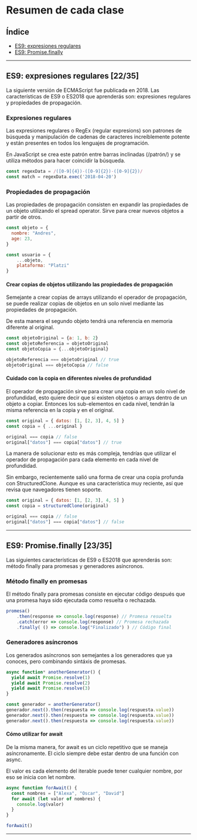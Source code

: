 # Resumen de cada clase

## Índice
* [ES9: expresiones regulares](#id1)
* [ES9: Promise.finally](#id2)

------------

## ES9: expresiones regulares [22/35]<a name="id1"></a>
La siguiente versión de ECMAScript fue publicada en 2018. Las características de ES9 o ES2018 que aprenderás son: expresiones regulares y propiedades de propagación.

### Expresiones regulares
Las expresiones regulares o RegEx (regular expresions) son patrones de búsqueda y manipulación de cadenas de caracteres increíblemente potente y están presentes en todos los lenguajes de programación.

En JavaScript se crea este patrón entre barras inclinadas (/patrón/) y se utiliza métodos para hacer coincidir la búsqueda.
````javascript
const regexData = /([0-9]{4})-([0-9]{2})-([0-9]{2})/
const match = regexData.exec('2018-04-20')
````

### Propiedades de propagación
Las propiedades de propagación consisten en expandir las propiedades de un objeto utilizando el spread operator. Sirve para crear nuevos objetos a partir de otros.
````javascript
const objeto = {
  nombre: "Andres",
  age: 23,
}

const usuario = {
    ...objeto,
    plataforma: "Platzi"
}
````
#### Crear copias de objetos utilizando las propiedades de propagación
Semejante a crear copias de arrays utilizando el operador de propagación, se puede realizar copias de objetos en un solo nivel mediante las propiedades de propagación.

De esta manera el segundo objeto tendrá una referencia en memoria diferente al original.
````javascript
const objetoOriginal = {a: 1, b: 2}
const objetoReferencia = objetoOriginal
const objetoCopia = {...objetoOriginal}

objetoReferencia === objetoOriginal // true
objetoOriginal === objetoCopia // false
````
#### Cuidado con la copia en diferentes niveles de profundidad
El operador de propagación sirve para crear una copia en un solo nivel de profundidad, esto quiere decir que si existen objetos o arrays dentro de un objeto a copiar. Entonces los sub-elementos en cada nivel, tendrán la misma referencia en la copia y en el original.
````javascript
const original = { datos: [1, [2, 3], 4, 5] }
const copia = { ...original }

original === copia // false
original["datos"] === copia["datos"] // true
````
La manera de solucionar esto es más compleja, tendrías que utilizar el operador de propagación para cada elemento en cada nivel de profundidad.

Sin embargo, recientemente salió una forma de crear una copia profunda con StructuredClone. Aunque es una característica muy reciente, así que revisa que navegadores tienen soporte.
````javascript
const original = { datos: [1, [2, 3], 4, 5] }
const copia = structuredClone(original)

original === copia // false
original["datos"] === copia["datos"] // false
````

------------

## ES9: Promise.finally [23/35]<a name="id2"></a>
Las siguientes características de ES9 o ES2018 que aprenderás son: método finally para promesas y generadores asíncronos.

### Método finally en promesas
El método finally para promesas consiste en ejecutar código después que una promesa haya sido ejecutada como resuelta o rechazada.
````javascript
promesa()
    .then(response => console.log(response) // Promesa resuelta
    .catch(error => console.log(response) // Promesa rechazada
    .finally( () => console.log("Finalizado") ) // Código final  
````

### Generadores asíncronos
Los generados asíncronos son semejantes a los generadores que ya conoces, pero combinando sintáxis de promesas.
````javascript
async function* anotherGenerator() {
  yield await Promise.resolve(1)
  yield await Promise.resolve(2)
  yield await Promise.resolve(3)
}

const generador = anotherGenerator()
generador.next().then(respuesta => console.log(respuesta.value))
generador.next().then(respuesta => console.log(respuesta.value))
generador.next().then(respuesta => console.log(respuesta.value))
````
#### Cómo utilizar for await
De la misma manera, for await es un ciclo repetitivo que se maneja asíncronamente. El ciclo siempre debe estar dentro de una función con async.

El valor es cada elemento del iterable puede tener cualquier nombre, por eso se inicia con let nombre.
````javascript
async function forAwait() {
  const nombres = ["Alexa", "Oscar", "David"]
  for await (let valor of nombres) {
    console.log(valor)
  }
}

forAwait()
````

------------